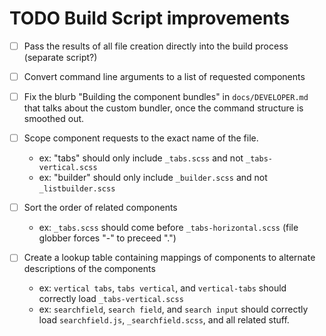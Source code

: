 # TODO Build Script improvements

- [ ] Pass the results of all file creation directly into the build process (separate script?)

- [ ] Convert command line arguments to a list of requested components

- [ ] Fix the blurb "Building the component bundles" in `docs/DEVELOPER.md` that talks about the custom bundler, once the command structure is smoothed out.

- [ ] Scope component requests to the exact name of the file.
  - ex: "tabs" should only include `_tabs.scss` and not `_tabs-vertical.scss`
  - ex: "builder" should only include `_builder.scss` and not `_listbuilder.scss`

- [ ] Sort the order of related components
  - ex: `_tabs.scss` should come before `_tabs-horizontal.scss` (file globber forces "-" to preceed ".")

- [ ] Create a lookup table containing mappings of components to alternate descriptions of the components
  - ex: `vertical tabs`, `tabs vertical`, and `vertical-tabs` should correctly load `_tabs-vertical.scss`
  - ex: `searchfield`, `search field`, and `search input` should correctly load `searchfield.js`, `_searchfield.scss`, and all related stuff.
